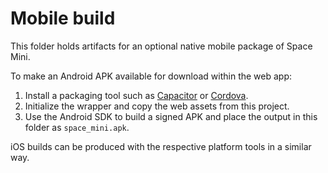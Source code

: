 # Mobile build

This folder holds artifacts for an optional native mobile package of Space Mini.

To make an Android APK available for download within the web app:

1. Install a packaging tool such as [Capacitor](https://capacitorjs.com) or [Cordova](https://cordova.apache.org).
2. Initialize the wrapper and copy the web assets from this project.
3. Use the Android SDK to build a signed APK and place the output in this folder as `space_mini.apk`.

iOS builds can be produced with the respective platform tools in a similar way.
